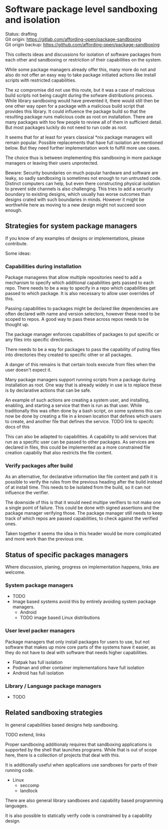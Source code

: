 Software package level sandboxing and isolation
===============================================

Status: drafting \
Git origin: https://gitlab.com/affording-open/package-sandboxing \
Git origin backup: https://github.com/affording-open/package-sandboxing

This collects ideas and discussions for isolation of software packages from
each other and sandboxing or restriction of their capabilities on the system.

While some package managers already offer this, many more do not and also do
not offer an easy way to take package initiated actions like install scripts
with restricted capabilities.

The xz compromise did not use this route, but it was a case of malicious build
scripts not being caught during the sofware distributions process. While
library sandboxing would have prevented it, there would still then be one other
way open for a package with a malicious build script that provides this
library. It could influence the package build so that the resulting package
runs malicious code as root on installation. There are many packages with too
few people to review all of them in sufficient detail. But most packages
luckily do not need to run code as root.

It seems that for at least for years classical \*nix package managers will
remain popular. Possible replacements that have full isolation are mentioned
below. But they need further implementation work to fulfill more use cases.

The choice thus is between implementing this sandboxing in more package
managers or leaving their users unprotected.

Beware: Security boundaries on much popular hardware and software are leaky, so
sadly sandboxing is sometimes not enough to run untrusted code. Distinct
computers can help, but even there constructing physical isolation to prevent
side channels is also challenging. This tries to add a security boundary to
existing designs, which usually has worse outcomes than designs crated with
such boundaries in minds. However it might be worthwhile here as moving to a
new design might not succeed soon enough.


## Strategies for system package managers

If you know of any examples of designs or implementations, please contribute.

Some ideas:

### Capabilities during installation

Package manageres that allow multiple repositories need to add a mechanism to
specify which additional capabilities gets passed to each repo. There needs to
be a way to specify in a repo which capabilities get passed to which package.
It is also necessary to allow user overrides of this.

Passing capabilities to packages might be declared like dependencies are often
declared with name and version selectors, however these need to be scoped to
repos. A good way to pass these across repos needs to be thought up.

The package manager enforces capabilities of packages to put specific or any
files into specific directories.

There needs to be a way for packages to pass the capability of puting files
into directories they created to specific other or all packages.

A danger of this remains is that certain tools execute from files when the user
doesn't expect it.

Many package managers support running scripts from a package during
installation as root. One way that is already widely in use is to replace these
is by declarative actions that can be safe.

An example of such actions are creating a system user, and installing,
enabling, and starting a service that then is run as that user. While
traditionally this was often done by a bash script, on some systems this can
now be done by creating a file in a known location that defines which users to
create, and another file that defines the service.
TODO link to specifc docs of this

This can also be adapted to capabilities. A capability to add services that run
as a specific user can be passed to other packages. As services are declared in
files, this could be implemented as a more constrained file creation capabiliy
that also restricts the file content.

### Verify packages after build

As an alternative, for declarative information like file content and path it is
possible to verify the rules from the previous heading after the build instead
of at install time.  This needs to be isolated from the build, so it can not
influence the verifier.

The downside of this is that it would need multipe verifiers to not make one a
single point of failure. This could be done with signed assertions and the
package manager verifying those. The package manager still needs to keep track
of which repos are passed capabilities, to check against the verified ones.

Taken together it seems the idea in this header would be more complicated and
more work than the previous one.


## Status of specific packages managers

Where discussion, planing, progress on implementation happens, links are welcome.

### System package managers

* TODO
* Image based systems avoid this by entirely avoiding system package managers.
  * Android
  * TODO image based Linux distributions

### User level packer managers

Package managers that only install packages for users to use, but not software
that makes up more core parts of the systems have it easier, as they do not
have to deal with software that needs higher capabilities.

* Flatpak has full isolation
* Podman and other container implementations have full isolation
* Android has full isolation

### Library / Language package managers

* TODO


## Related sandboxing strategies

In general capabilities based designs help sandboxing.

TODO extend, links

Proper sandboxing additionaly requires that sandboxing applications is
supported by the shell that launches programs. While that is out of scope here,
there is a collection of projects that deal with this.

It is additionally useful when applications use sandboxes for parts of their
running code.

* Linux
  * seccomp
  * landlock

There are also general library sandboxes and capability based programming
languages.

It is also possible to statically verify code is constrained by a capability
design.

